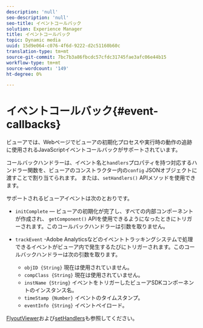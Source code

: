 ```yaml
---
description: 'null'
seo-description: 'null'
seo-title: イベントコールバック
solution: Experience Manager
title: イベントコールバック
topic: Dynamic media
uuid: 15d9e064-c076-4f6d-9222-d2c51160b60c
translation-type: tm+mt
source-git-commit: 7bc7b3a86fbcdc57cfdc31745fae3afc06e44b15
workflow-type: tm+mt
source-wordcount: '149'
ht-degree: 0%

---
```



# イベントコールバック{#event-callbacks}

ビューアでは、Webページでビューアの初期化プロセスや実行時の動作の追跡に使用されるJavaScriptイベントコールバックがサポートされています。

コールバックハンドラーは、イベント名と`handlers`プロパティを持つ対応するハンドラー関数を、ビューアのコンストラクター内の`config` JSONオブジェクトに渡すことで割り当てられます。 または、`setHandlers()` APIメソッドを使用できます。

サポートされるビューアイベントは次のとおりです。

* `initComplete`  — ビューアの初期化が完了し、すべての内部コンポーネントが作成され、 `getComponent()` APIを使用できるようになったときにトリガーされます。このコールバックハンドラーは引数を取りません。

* `trackEvent` -Adobe Analyticsなどのイベントトラッキングシステムで処理できるイベントがビューア内で発生するたびにトリガーされます。このコールバックハンドラーは次の引数を取ります。

   * `objID {String}` 現在は使用されていません。
   * `compClass {String}` 現在は使用されていません。
   * `instName {String}` イベントをトリガーしたビューアSDKコンポーネントのインスタンス名。
   * `timeStamp {Number}` イベントのタイムスタンプ。
   * `eventInfo {String}` イベントペイロード。

[FlyoutViewer](../../c-html5-s7-aem-asset-viewers/c-html5-flyout-viewer-20-about/c-html5-flyout-viewer-20-javascriptapiref/r-html5-flyout-viewer-20-javascriptapiref-.flyoutviewer.md#reference-b99bb25606444f46b27529ff3e960b1e)および[setHandlers](../../c-html5-s7-aem-asset-viewers/c-html5-flyout-viewer-20-about/c-html5-flyout-viewer-20-javascriptapiref/r-html5-flyout-viewer-20-javascriptapiref-sethandlers.md#reference-74e9acb1cd0047d5bd60eea5fa5c8692)も参照してください。
